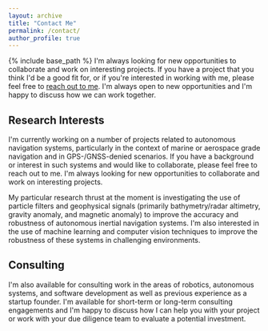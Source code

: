 ```yaml
---
layout: archive
title: "Contact Me"
permalink: /contact/
author_profile: true
---
```


{% include base_path %}
I'm always looking for new opportunities to collaborate and work on interesting projects. If you have a project that you think I'd be a good fit for, or if you're interested in working with me, please feel free to [reach out to me](mailto:jbrodovsky@temple.edu?subject=Collaboration%20Opportunity). I'm always open to new opportunities and I'm happy to discuss how we can work together.

## Research Interests

I'm currently working on a number of projects related to autonomous navigation systems, particularly in the context of marine or aerospace grade navigation and in GPS-/GNSS-denied scenarios. If you have a background or interest in such systems and would like to collaborate, please feel free to reach out to me. I'm always looking for new opportunities to collaborate and work on interesting projects.

My particular research thrust at the moment is investigating the use of particle filters and geophysical signals (primarily bathymetry/radar altimetry, gravity anomaly, and magnetic anomaly) to improve the accuracy and robustness of autonomous inertial navigation systems. I'm also interested in the use of machine learning and computer vision techniques to improve the robustness of these systems in challenging environments.

## Consulting

I'm also available for consulting work in the areas of robotics, autonomous systems, and software development as well as previous experience as a startup founder. I'm available for short-term or long-term consulting engagements and I'm happy to discuss how I can help you with your project or work with your due diligence team to evaluate a potential investment.
